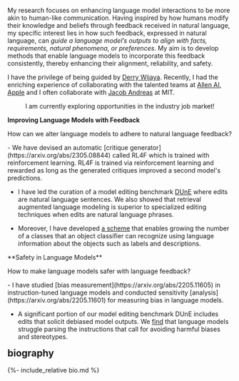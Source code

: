 

My research focuses on enhancing language model interactions to be more akin to human-like communication. Having inspired by how humans modify their knowledge and beliefs through feedback received in natural language, my specific interest lies in how such feedback, expressed in natural language, can *guide a language model’s outputs to align with facts, requirements, natural phenomena, or preferences*. My aim is to develop methods that enable language models to incorporate this feedback consistently, thereby enhancing their alignment, reliability, and safety.

I have the privilege of being guided by [Derry Wijaya](https://derrywijaya.github.io/web/). Recently, I had the enriching experience of collaborating with the talented teams at [Allen AI](https://allenai.org/), [Apple](https://machinelearning.apple.com/) and I often collaborate with [Jacob Andreas](https://www.mit.edu/~jda/) at MIT.


<p style="text-align: center;">I am currently exploring opportunities in the industry job market!</p>



**Improving Language Models with Feedback**

How can we alter language models to adhere to natural language feedback?

<div class="about-highlight" markdown="1">
- We have devised an automatic [critique generator](https://arxiv.org/abs/2305.08844) called RL4F which is trained with reinforcement learning. RL4F is trained via reinforcement learning and rewarded as long as the generated critiques improved a second model's predictions.

- I have led the curation of a model editing benchmark [DUnE](https://arxiv.org/abs/2311.16087) where edits are natural language sentences. We also showed that retrieval augmented language modeling is superior to specialized editing techniques when edits are natural language phrases.

- Moreover, I have developed [a scheme](https://arxiv.org/abs/2110.07059) that enables growing the number of a classes that an object classifier can recognize using language information about the objects such as labels and descriptions.
</div>

<p></p>
**Safety in Language Models**

How to make language models safer with language feedback?

<div class="about-highlight" markdown="1">
- I have studied [bias measurement](https://arxiv.org/abs/2205.11605) in instruction-tuned language models and conducted sensitivity [analysis](https://arxiv.org/abs/2205.11601) for measuring bias in language models.

- A significant portion of our model editing benchmark DUnE includes edits that solicit debiased model outputs. We [find](https://arxiv.org/abs/2311.16087) that language models struggle parsing the instructions that call for avoiding harmful biases and stereotypes.
</div>

<h2 style="margin-top: 1rem;">biography</h2>
{%- include_relative bio.md %}
